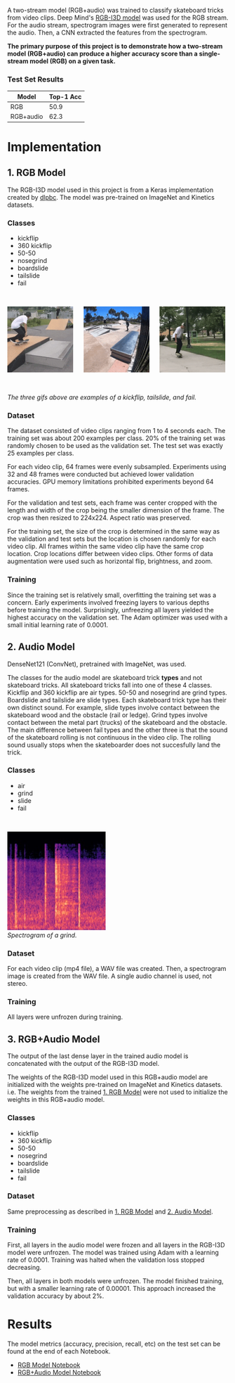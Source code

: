 A two-stream model (RGB+audio) was trained to classify skateboard tricks from video clips. Deep Mind's [RGB-I3D model](https://github.com/deepmind/kinetics-i3d) was used for the RGB stream. For the audio stream, spectrogram images were first generated to represent the audio. Then, a CNN extracted the features from the spectrogram.

**The primary purpose of this project is to demonstrate how a two-stream model (RGB+audio) can produce a higher accuracy score than a single-stream model (RGB) on a given task.**

### Test Set Results

| Model | Top-1 Acc |
| --- | --- |
| RGB | 50.9 |
| RGB+audio | 62.3 |


# Implementation

## 1. RGB Model

The RGB-I3D model used in this project is from a Keras implementation created by [dlpbc](https://github.com/dlpbc/keras-kinetics-i3d). The model was pre-trained on ImageNet and Kinetics datasets.  

### Classes

* kickflip
* 360 kickflip
* 50-50
* nosegrind
* boardslide
* tailslide
* fail

<br/>

![kickflip](readme_content/kickflip.gif) &nbsp;&nbsp;&nbsp;&nbsp;
![tailslide](readme_content/tailslide.gif) &nbsp;&nbsp;&nbsp;&nbsp;
![fail](readme_content/fail.gif)

<br/>

*The three gifs above are examples of a kickflip, tailslide, and fail.*

### Dataset

The dataset consisted of video clips ranging from 1 to 4 seconds each. The training set was about 200 examples per class. 20% of the training set was randomly chosen to be used as the validation set. The test set was exactly 25 examples per class.

For each video clip, 64 frames were evenly subsampled. Experiments using 32 and 48 frames were conducted but achieved lower validation accuracies. GPU memory limitations prohibited experiments beyond 64 frames.

For the validation and test sets, each frame was center cropped with the length and width of the crop being the smaller dimension of the frame. The crop was then resized to 224x224. Aspect ratio was preserved.

For the training set, the size of the crop is determined in the same way as the validation and test sets but the location is chosen randomly for each video clip. All frames within the same video clip have the same crop location. Crop locations differ between video clips. Other forms of data augmentation were used such as horizontal flip, brightness, and zoom.

### Training

Since the training set is relatively small, overfitting the training set was a concern. Early experiments involved freezing layers to various depths before training the model. Surprisingly, unfreezing all layers yielded the highest accuracy on the validation set. The Adam optimizer was used with a small initial learning rate of 0.0001.

## 2. Audio Model

DenseNet121 (ConvNet), pretrained with ImageNet, was used.

The classes for the audio model are skateboard trick **types** and not skateboard tricks. All skateboard tricks fall into one of these 4 classes. Kickflip and 360 kickflip are air types. 50-50 and nosegrind are grind types. Boardslide and tailslide are slide types. Each skateboard trick type has their own distinct sound. For example, slide types involve contact between the skateboard wood and the obstacle (rail or ledge). Grind types involve contact between the metal part (trucks) of the skateboard and the obstacle. The main difference between fail types and the other three is that the sound of the skateboard rolling is not continuous in the video clip. The rolling sound usually stops when the skateboarder does not succesfully land the trick.

### Classes

* air
* grind
* slide
* fail

<br/>

![grind](readme_content/spectrogram.jpg) <br/>
*Spectrogram of a grind.*

### Dataset

For each video clip (mp4 file), a WAV file was created. Then, a spectrogram image is created from the WAV file. A single audio channel is used, not stereo.

### Training

All layers were unfrozen during training.

## 3. RGB+Audio Model

The output of the last dense layer in the trained audio model is concatenated with the output of the RGB-I3D model.

The weights of the RGB-I3D model used in this RGB+audio model are initialized with the weights pre-trained on ImageNet and Kinetics datasets. i.e. The weights from the trained [1. RGB Model](#1.-RGB-Model) were not used to initialize the weights in this RGB+audio model.

### Classes

* kickflip
* 360 kickflip
* 50-50
* nosegrind
* boardslide
* tailslide
* fail

### Dataset

Same preprocessing as described in [1. RGB Model](#1.-RGB-Model) and [2. Audio Model](#2.-Audio-Model).

### Training

First, all layers in the audio model were frozen and all layers in the RGB-I3D model were unfrozen. The model was trained using Adam with a learning rate of 0.0001. Training was halted when the validation loss stopped decreasing.

Then, all layers in both models were unfrozen. The model finished training, but with a smaller learning rate of 0.00001. This approach increased the validation accuracy by about 2%.

# Results

The model metrics (accuracy, precision, recall, etc) on the test set can be found at the end of each Notebook.

* [RGB Model Notebook](https://github.com/michaelnation26/skateboard_trick_classification/blob/master/rgb_model.ipynb)
* [RGB+Audio Model Notebook](https://github.com/michaelnation26/skateboard_trick_classification/blob/master/rgb%2Baudio_model.ipynb)
